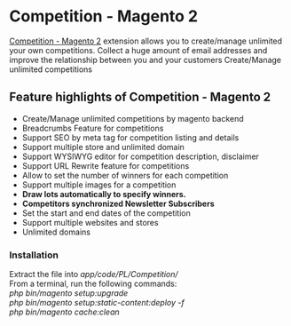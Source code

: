 # Competition - Magento 2
 <div class="product-descr" itemprop="description"><p><a title="Competition - Magento 2 extension" href="https://www.polacin.com/competition.html">Competition - Magento 2</a> extension allows you to create/manage unlimited your own competitions. Collect a huge amount of email addresses and improve the relationship between you and your customers Create/Manage unlimited competitions</p>
<h2>Feature highlights of Competition - Magento 2</h2>
<ul>
<li>Create/Manage unlimited competitions by magento backend</li>
<li>Breadcrumbs Feature for competitions</li>
<li>Support SEO by meta tag for competition listing and details</li>
<li>Support multiple store and unlimited domain</li>
<li>Support WYSIWYG editor for competition description, disclaimer</li>
<li>Support URL Rewrite feature for competitions</li>
<li>Allow to set the number of winners for each competition</li>
<li>Support multiple images for a competition</li>
<li><strong>Draw lots automatically to specify winners.</strong></li>
<li><strong>Competitors synchronized Newsletter Subscribers</strong></li>
<li>Set the start and end dates of the competition</li>
<li>Support multiple websites and stores</li>
<li>Unlimited domains</li>
</ul>    <h3 id="installation-section" class="heading-product-content">Installation</h3><div class="product-demo-content"><p>Extract the file into <em>app/code/PL/Competition/</em><br>From a terminal, run the following commands:<br><em>php bin/magento setup:upgrade</em><br><em>php bin/magento setup:static-content:deploy -f</em><br><em>php bin/magento cache:clean</em></p></div></div>
